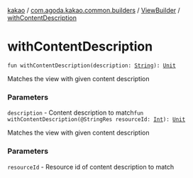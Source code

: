 [kakao](../../index.md) / [com.agoda.kakao.common.builders](../index.md) / [ViewBuilder](index.md) / [withContentDescription](./with-content-description.md)

# withContentDescription

`fun withContentDescription(description: `[`String`](https://kotlinlang.org/api/latest/jvm/stdlib/kotlin/-string/index.html)`): `[`Unit`](https://kotlinlang.org/api/latest/jvm/stdlib/kotlin/-unit/index.html)

Matches the view with given content description

### Parameters

`description` - Content description to match`fun withContentDescription(@StringRes resourceId: `[`Int`](https://kotlinlang.org/api/latest/jvm/stdlib/kotlin/-int/index.html)`): `[`Unit`](https://kotlinlang.org/api/latest/jvm/stdlib/kotlin/-unit/index.html)

Matches the view with given content description

### Parameters

`resourceId` - Resource id of content description to match